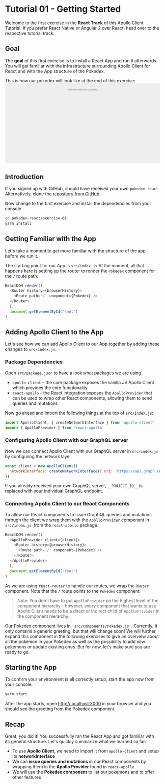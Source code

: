 # Tutorial 01 - Getting Started

Welcome to the first exercise in the **React Track** of this Apollo Client Tutorial! If you prefer React Native or Angular 2 over React, head over to the respective tutorial track.

## Goal

The **goal** of this first exercise is to install a React App and run it afterwards. You will get familiar with the infrastructure surrounding Apollo Client for React and with the App structure of the Pokedex.

This is how our pokedex will look like at the end of this exercise:
![](../images/react-exercise-01-pokedex.png)

## Introduction

If you signed up with GitHub, should have received your own `pokedex-react`. Alternatively, clone the [repository from GitHub](https://github.com/learnapollo/pokedex-react).

<!-- __DOWNLOAD_REACT__ -->

Now change to the first exercise and install the dependencies from your console

```sh
cd pokedex-react/exercise-01
yarn install
```

## Getting Familiar with the App

Let's take a moment to get more familiar with the structure of the app before we run it.

The starting point for our App is `src/index.js` At the moment, all that happens here is setting up the router to render the `Pokedex` component for the `/` route path:

```js
ReactDOM.render((
  <Router history={browserHistory}>
    <Route path='/' component={Pokedex} />
  </Router>
  ),
  document.getElementById('root')
)
```

## Adding Apollo Client to the App

Let's see how we can add Apollo Client to our App together by adding these changes to `src/index.js`.

### Package Dependencies

Open `src/package.json` to have a look what packages we are using.

* `apollo-client` - the core package exposes the vanilla JS Apollo Client which provides the core functionality
* `react-apollo` - the React integration exposes the `ApolloProvider` that can be used to wrap other React components, allowing them to send queries and mutations

Now go ahead and import the following things at the top of `src/index.js`:

```js
import ApolloClient, { createNetworkInterface } from 'apollo-client'
import { ApolloProvider } from 'react-apollo'
```

### Configuring Apollo Client with our GraphQL server

Now we can connect Apollo Client with our GraphQL server in `src/index.js` by configuring the network layer

```js
const client = new ApolloClient({
  networkInterface: createNetworkInterface({ uri: 'https://api.graph.cool/simple/v1/__PROJECT_ID__'}),
})
```

If you already received your own GraphQL server, `__PROJECT_ID__` is replaced with your individual GraphQL endpoint.

### Connecting Apollo Client to our React Components

To allow our React components to issue GraphQL queries and mutations through the client we wrap them with the `ApolloProvider` component in `src/index.js `from the `react-apollo` package.

```js
ReactDOM.render((
  <ApolloProvider client={client}>
    <Router history={browserHistory}>
      <Route path='/' component={Pokedex} />
    </Router>
  </ApolloProvider>
  ),
  document.getElementById('root')
)
```

As we are using `react-router` to handle our routes, we wrap the `Router` component. Note that the `/` route points to the `Pokedex` component.

> Note: You don't have to put `ApolloProvider` on the highest level of the component hierarchy - however, every component that wants to use Apollo Client needs to be a direct or indirect child of `ApolloProvider` in the component hierarchy.

Our Pokedex component lives in `'src/components/Pokedex.js'`. Currently, it only contains a generic greeting, but that will change soon! We will further expand this component in the following exercises to give an overview about all the pokemon in your Pokedex as well as the possibility to add new pokemons or update existing ones. But for now, let's make sure you are ready to go.

## Starting the App

To confirm your environment is all correctly setup, start the app now from your console:

```sh
yarn start
```

After the app starts, open [http://localhost:3000](http://localhost:3000) in your browser and you should see the greeting from the Pokedex component.

## Recap

Great, you did it! You successfully ran the React App and got familiar with its general structure. Let's quickly summarize what we learned so far:

* To use **Apollo Client**, we need to import it from `apollo-client` and setup its **networkInterface**
* We can **issue queries and mutations** in our React components by wrapping them in the **Apollo Provider** found in `react-apollo`
* We will use the **Pokedex component** to list our pokemons and to offer other features
